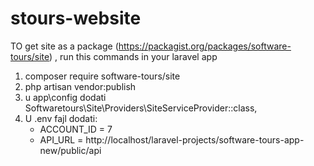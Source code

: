 # stours-website

TO get site as a package (https://packagist.org/packages/software-tours/site) , run this commands in your laravel app 

1. composer require software-tours/site
2. php artisan vendor:publish
3. u app\config dodati Softwaretours\Site\Providers\SiteServiceProvider::class,
4. U .env fajl dodati:
    - ACCOUNT_ID = 7
    - API_URL = http://localhost/laravel-projects/software-tours-app-new/public/api
